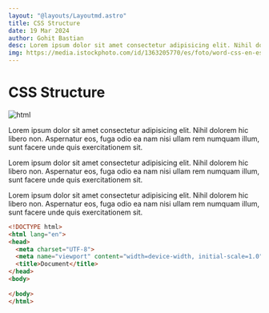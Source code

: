 ```yaml
---
layout: "@layouts/Layoutmd.astro"
title: CSS Structure
date: 19 Mar 2024
author: Gohit Bastian
desc: Lorem ipsum dolor sit amet consectetur adipisicing elit. Nihil dolorem hic libero non. Aspernatur eos, fuga odio ea nam nisi ullam rem numquam illum, sunt facere unde quis exercitationem sit.
img: https://media.istockphoto.com/id/1363205770/es/foto/word-css-en-escritorio-de-madera-y-port%C3%A1til.jpg?s=1024x1024&w=is&k=20&c=ybEvZvLUjSjAgNYHt2mJF7IhqXCvPmNaB3JiE-ruLvY=
---
```


# CSS  Structure

![html](https://media.istockphoto.com/id/1363205770/es/foto/word-css-en-escritorio-de-madera-y-port%C3%A1til.jpg?s=1024x1024&w=is&k=20&c=ybEvZvLUjSjAgNYHt2mJF7IhqXCvPmNaB3JiE-ruLvY=)

Lorem ipsum dolor sit amet consectetur adipisicing elit. Nihil dolorem hic libero non. Aspernatur eos, fuga odio ea nam nisi ullam rem numquam illum, sunt facere unde quis exercitationem sit.

Lorem ipsum dolor sit amet consectetur adipisicing elit. Nihil dolorem hic libero non. Aspernatur eos, fuga odio ea nam nisi ullam rem numquam illum, sunt facere unde quis exercitationem sit.

Lorem ipsum dolor sit amet consectetur adipisicing elit. Nihil dolorem hic libero non. Aspernatur eos, fuga odio ea nam nisi ullam rem numquam illum, sunt facere unde quis exercitationem sit.

```html
<!DOCTYPE html>
<html lang="en">
<head>
  <meta charset="UTF-8">
  <meta name="viewport" content="width=device-width, initial-scale=1.0">
  <title>Document</title>
</head>
<body>
  
</body>
</html>
```